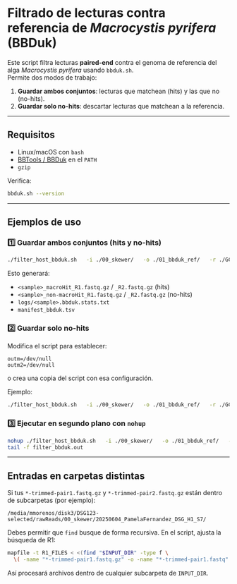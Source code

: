 # Filtrado de lecturas contra referencia de *Macrocystis pyrifera* (BBDuk)

Este script filtra lecturas **paired-end** contra el genoma de referencia del alga *Macrocystis pyrifera* usando `bbduk.sh`.  
Permite dos modos de trabajo:

1. **Guardar ambos conjuntos**: lecturas que matchean (hits) y las que no (no-hits).
2. **Guardar solo no-hits**: descartar lecturas que matchean a la referencia.

---

## Requisitos

- Linux/macOS con `bash`
- [BBTools / BBDuk](https://jgi.doe.gov/data-and-tools/software-tools/bbtools/) en el `PATH`
- `gzip`

Verifica:
```bash
bbduk.sh --version
```

---

## Ejemplos de uso

### 1️⃣ Guardar ambos conjuntos (hits y no-hits)
```bash
./filter_host_bbduk.sh   -i ./00_skewer/   -o ./01_bbduk_ref/   -r ./GCA_031763025.fna   -t 32   -m 150g
```

Esto generará:
- `<sample>_macroHit_R1.fastq.gz` / `_R2.fastq.gz` (hits)
- `<sample>_non-macroHit_R1.fastq.gz` / `_R2.fastq.gz` (no-hits)
- `logs/<sample>.bbduk.stats.txt`
- `manifest_bbduk.tsv`

### 2️⃣ Guardar solo no-hits
Modifica el script para establecer:
```
outm=/dev/null
outm2=/dev/null
```
o crea una copia del script con esa configuración.

Ejemplo:
```bash
./filter_host_bbduk.sh   -i ./00_skewer/   -o ./01_bbduk_ref/   -r ./GCA_031763025.fna   -t 32   -m 150g   --force
```

### 3️⃣ Ejecutar en segundo plano con `nohup`
```bash
nohup ./filter_host_bbduk.sh   -i ./00_skewer/   -o ./01_bbduk_ref/   -r ./GCA_031763025.fna   -t 60   -m 150g   --force   > filter_bbduk.out 2>&1 &
tail -f filter_bbduk.out
```

---

## Entradas en carpetas distintas

Si tus `*-trimmed-pair1.fastq.gz` y `*-trimmed-pair2.fastq.gz` están dentro de subcarpetas (por ejemplo):

```
/media/mmorenos/disk3/DSG123-selected/rawReads/00_skewer/20250604_PamelaFernandez_DSG_H1_S7/
```

Debes permitir que `find` busque de forma recursiva. En el script, ajusta la búsqueda de R1:

```bash
mapfile -t R1_FILES < <(find "$INPUT_DIR" -type f \
  \( -name "*-trimmed-pair1.fastq.gz" -o -name "*-trimmed-pair1.fastq" \) | sort)
```

Así procesará archivos dentro de cualquier subcarpeta de `INPUT_DIR`.

